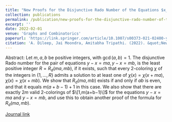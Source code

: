 ```yaml
---
title: "New Proofs for the Disjunctive Rado Number of the Equations $x_1 - x_2 = a$ and $x_1 - x_2 = b$"
collection: publications
permalink: /publication/new-proofs-for-the-disjunctive-rado-number-of-the-2-equations
excerpt: ''
date: 2022-02-01
venue: 'Graphs and Combinatorics'
paperurl: 'https://link.springer.com/article/10.1007/s00373-021-02400-y'
citation: 'A. Dileep, Jai Moondra, Amitabha Tripathi. (2022). &quot;New Proofs for the Disjunctive Rado Number of the Equations $x_1 - x_2 = a$ and $x_1 - x_2 = b.&quot; <i>Graphs and Combinatorics</i> 38:38.'
---
```

Abstract: Let $m, a, b$ be positive integers, with $\gcd(a,b)=1$. The disjunctive Rado number for the pair of equations $y−x=ma, y−x=mb$, is the least positive integer $R=R_d(ma,mb)$, if it exists, such that every $2$-coloring $\chi$ of the integers in $\{1,…,R\}$ admits a solution to at least one of $\chi(x)=\chi(x+ma), \chi(x)=\chi(x+mb)$. We show that $R_d(ma,mb)$ exists if and only if $ab$ is even, and that it equals $m(a+b−1)+1$ in this case. We also show that there are exactly $2m$ valid $2$-colorings of $\[1,m(a+b−1)\]$ for the equations $y−x=ma$ and $y−x=mb$, and use this to obtain another proof of the formula for $R_d(ma,mb)$.

[Journal link](https://link.springer.com/article/10.1007/s00373-021-02400-y)

